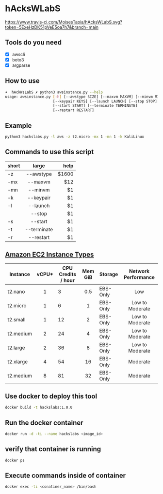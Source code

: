 # hAcksWLabS

https://www.travis-ci.com/MoisesTapia/hAcksWLabS.svg?token=5ExeHzDK51pVeE5oa7h7&branch=main

## Tools do you need

- [X] awscli
- [X] boto3
- [X] argparse

## How to use

```bash
➜  hAckWsLabS ✗ python3 awsinstance.py --help
usage: awsinstance.py [-h] [--awstype SIZE] [--maxvm MAXVM] [--minvm MINVM]
                      [--keypair KEYS] [--launch LAUNCH] [--stop STOP]
                      [--start START] [--terminate TERMINATE]
                      [--restart RESTART]
```
## Example
```bash
python3 hackslabs.py -l aws -z t2.micro -mx 1 -mn 1 -k KaliLinux
```

## Commands to use this script

|  short   |     large     |  help |
|----------|:-------------:|------:|
|    -z    |   --awstype   | $1600 |
|   -mx    |   --maxvm     |   $12 |
|   -mn    |   --minvm     |    $1 |
|   -k     |   --keypair   |    $1 |
|   -l     |   --launch    |    $1 |
|          |   --stop      |    $1 |
|   -s     |   --start     |    $1 |
|   -t     |   --terminate |    $1 |
|   -r     |   --restart   |    $1 |

## [Amazon EC2 Instance Types](https://aws.amazon.com/ec2/instance-types/?nc1=h_ls)

|  Instance   |     vCPU*     |  CPU Credits / hour | Mem GiB|  Storage  | Network Performance |
|-------------|:-------------:|---------------------|:------:|-----------|:-------------------:|
|  t2.nano    |       1       |           3         |   0.5  |  EBS-Only |           Low       |
|  t2.micro   |       1       |           6         |    1   |  EBS-Only |   Low to Moderate   |
|  t2.small   |       1       |           12        |    2   |  EBS-Only |   Low to Moderate   |
|  t2.medium  |       2       |           24        |    4   |  EBS-Only |   Low to Moderate   |
|  t2.large   |       2       |           36        |    8   |  EBS-Only |   Low to Moderate   |
|  t2.xlarge  |       4       |           54        |    16  |  EBS-Only |      Moderate       |
|  t2.medium  |       8       |           81        |    32  |  EBS-Only |      Moderate       |


## Use docker to deploy this tool

```bash
docker build -t hackslabs:1.0.0
```
## Run the docker container

```bash
docker run -d -ti --name hackslabs <image_id>
```

## verify that container is running

```bash
docker ps
```
## Execute commands inside of container

```bash
docker exec -ti <conatiner_name> /bin/bash
```